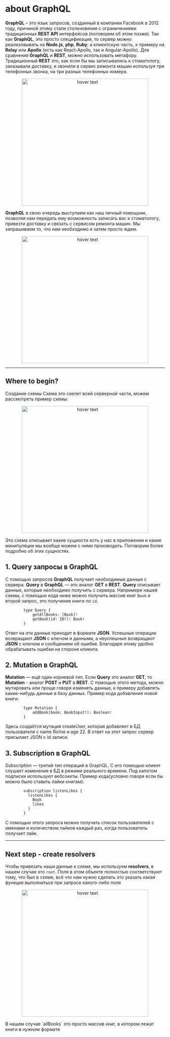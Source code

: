 # about GraphQL


**GraphQL** – это язык запросов, созданный в компании Facebook в 2012 году, причиной этому стали столкновения с ограничениями традиционных **REST API** интерфейсов (поговорим об этом позже). Так как **GraphQL**, это просто спецификация, то сервер можно реализовывать на **Node.js**, **php**, **Ruby**; а клиентскую часть, к примеру на **Relay** или **Apollo** (есть как React-Apollo, так и Angular-Apollo).
Для сравнения **GraphQL** и **REST**, можно использовать метафору. Традиционный **REST** это, как если бы мы записывались к стоматологу, заказывали доставку, и звонили в сервис ремонта машин используя три телефонных звонка, на три разных телефонных номера. 

<p align="center" display="flex">
  <img src="https://i.ibb.co/jkQZ6KP/image.png" width="400" height="400" title="hover text">
</p>

**GraphQL** в свою очередь выступаем как наш личный помощник, позволяя нам передать ему возможность записать вас к стоматологу, привезти доставку и связать с сервисом ремонта машин. Мы запрашиваем то, что нам необходимо и затем просто ждем.

<p align="center" display="flex">
  <img src="https://i.ibb.co/P5BsW0w/image.png" width="400" height="400" title="hover text">
</p>

<hr />

## Where to begin?


Создание схемы
Схема это скелет всей серверной части, можем рассмотреть пример схемы:

<p align="center" display="flex">
  <img src="https://i.ibb.co/3mTcSQG/image.png" width="400" height="400" title="hover text">
</p>
Это схема описывает какие сущности есть у нас в приложении и какие манипуляции мы вообще можем с ними производить. Поговорим более подробно об этих сущностях.


## 1. Query запросы в GraphQL
С помощью запросов **GraphQL** получает необходимые данные с сервера. **Query** в **GraphQL** — это аналог **GET** в **REST**. **Query** описывает данные, которые необходимо получить с сервера. Напримере нашей схемы, с помощью кода ниже можно получить массив книг `Book` и второй запрос, это получение книги по `id`. 

```
        type Query {
	        getAllBooks: [Book]!
	        getBook(id: ID!): Book!
        }
```

Ответ на эти данные приходит в формате **JSON**. Успешные операции возвращают **JSON** с ключом и данными, а неуспешные возвращают **JSON** с ключом и сообщением об ошибке. Благодаря этому удобно обрабатывать ошибки на стороне клиента.


## 2. Mutation в GraphQL
**Mutation** — ещё один корневой тип. Если **Query** это аналог **GET**, то **Mutation** - аналог **POST** и **PUT** в **REST**. С помощью этого метода, можно мутировать или проще говоря изменять данные, к примеру добавлять какие-нибудь данные в базу данных. Пример кода добавление новой книги:

```
        type Mutation {
	        addBook(book: BookInput!): Boolean!
        }
```

Здесь создаётся мутация createUser, которая добавляет в БД пользователя с name Richie и age 22. В ответ на этот запрос сервер присылает JSON с id записи.


## 3. Subscription в GraphQL
Subscription — третий тип операций в GraphQL. С его помощью клиент слушает изменения в БД в режиме реального времени. Под капотом подписки используют вебсокеты. Пример кода(условно говоря если бы можно было ставить лайки книгам):

```
        subscription listenLikes {
          listenLikes {
            Book
            likes
          }
        }

```

С помощью этого запроса можно получать список пользователей с именами и количеством лайков каждый раз, когда пользователь получает лайк.

<hr />


## Next step - create resolvers 

Чтобы привязать наши данные к схеме, мы используем **resolvers**, в нашем случае это `root`. Поля в этом объекте полностью соответствуют тому, что был в схеме, всё что нам нужно сделать это указать какая функция выполниться при запросе какого-либо поля
<p align="center" display="flex">
  <img src="https://i.ibb.co/jGMvQQW/image.png" width="400" height="400" title="hover text">
</p>
В нашем случае `allBooks` это просто массив книг, в котором лежат книги в нужном формате
